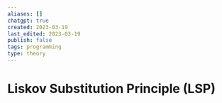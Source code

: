 ```yaml
---
aliases: []
chatgpt: true
created: 2023-03-19
last_edited: 2023-03-19
publish: false
tags: programming
type: theory
---
```

# Liskov Substitution Principle (LSP)
